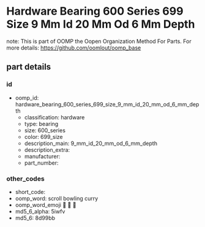 # Hardware Bearing 600 Series 699 Size 9 Mm Id 20 Mm Od 6 Mm Depth  

note: This is part of OOMP the Oopen Organization Method For Parts. For more details: https://github.com/oomlout/oomp_base

##  part details





### id
* oomp_id: hardware_bearing_600_series_699_size_9_mm_id_20_mm_od_6_mm_depth
  * classification: hardware
  * type: bearing
  * size: 600_series
  * color: 699_size
  * description_main: 9_mm_id_20_mm_od_6_mm_depth
  * description_extra: 
  * manufacturer: 
  * part_number: 

### other_codes
* short_code: 
* oomp_word: scroll bowling curry
* oomp_word_emoji :scroll: :bowling: :curry:
* md5_6_alpha: 5iwfv
* md5_6: 8d99bb